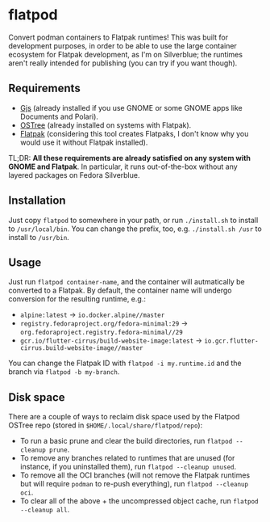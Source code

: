 # flatpod

Convert podman containers to Flatpak runtimes! This was built for development purposes, in order
to be able to use the large container ecosystem for Flatpak development, as I'm on Silverblue;
the runtimes aren't really intended for publishing (you can try if you want though).

## Requirements

- [Gjs](https://gitlab.gnome.org/GNOME/gjs/wikis/Home) (already installed if you use GNOME or
  some GNOME apps like Documents and Polari).
- [OSTree](https://ostree.readthedocs.io) (already installed on systems with Flatpak).
- [Flatpak](https://flatpak.org/) (considering this tool creates Flatpaks, I don't know why you
  would use it without Flatpak installed).

TL;DR: **All these requirements are already satisfied on any system with GNOME and Flatpak**.
In particular, it runs out-of-the-box without any layered packages on Fedora Silverblue.

## Installation

Just copy `flatpod` to somewhere in your path, or run `./install.sh` to install to
`/usr/local/bin`. You can change the prefix, too, e.g. `./install.sh /usr` to install to
`/usr/bin`.

## Usage

Just run `flatpod container-name`, and the container will autmatically be converted to a Flatpak.
By default, the container name will undergo conversion for the resulting runtime, e.g.:

* `alpine:latest` -> `io.docker.alpine//master`
* `registry.fedoraproject.org/fedora-minimal:29` -> `org.fedoraproject.registry.fedora-minimal//29`
* `gcr.io/flutter-cirrus/build-website-image:latest` -> `io.gcr.flutter-cirrus.build-website-image//master`

You can change the Flatpak ID with `flatpod -i my.runtime.id` and the branch via
`flatpod -b my-branch`.

## Disk space

There are a couple of ways to reclaim disk space used by the Flatpod OSTree repo (stored in
`$HOME/.local/share/flatpod/repo`):

- To run a basic prune and clear the build directories, run `flatpod --cleanup prune`.
- To remove any branches related to runtimes that are unused (for instance, if you uninstalled
  them), run `flatpod --cleanup unused`.
- To remove all the OCI branches (will not remove the Flatpak runtimes but will require
  `podman` to re-push everything), run `flatpod --cleanup oci`.
- To clear all of the above + the uncompressed object cache, run `flatpod --cleanup all`.
